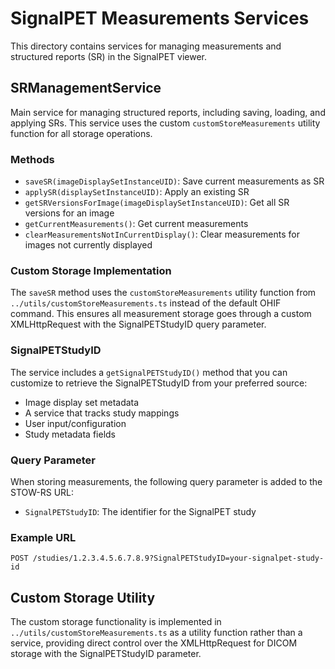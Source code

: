 # SignalPET Measurements Services

This directory contains services for managing measurements and structured reports (SR) in the SignalPET viewer.

## SRManagementService

Main service for managing structured reports, including saving, loading, and applying SRs. This service uses the custom `customStoreMeasurements` utility function for all storage operations.

### Methods

- `saveSR(imageDisplaySetInstanceUID)`: Save current measurements as SR
- `applySR(displaySetInstanceUID)`: Apply an existing SR
- `getSRVersionsForImage(imageDisplaySetInstanceUID)`: Get all SR versions for an image
- `getCurrentMeasurements()`: Get current measurements
- `clearMeasurementsNotInCurrentDisplay()`: Clear measurements for images not currently displayed

### Custom Storage Implementation

The `saveSR` method uses the `customStoreMeasurements` utility function from `../utils/customStoreMeasurements.ts` instead of the default OHIF command. This ensures all measurement storage goes through a custom XMLHttpRequest with the SignalPETStudyID query parameter.

### SignalPETStudyID

The service includes a `getSignalPETStudyID()` method that you can customize to retrieve the SignalPETStudyID from your preferred source:

- Image display set metadata
- A service that tracks study mappings
- User input/configuration
- Study metadata fields

### Query Parameter

When storing measurements, the following query parameter is added to the STOW-RS URL:

- `SignalPETStudyID`: The identifier for the SignalPET study

### Example URL

```
POST /studies/1.2.3.4.5.6.7.8.9?SignalPETStudyID=your-signalpet-study-id
```

## Custom Storage Utility

The custom storage functionality is implemented in `../utils/customStoreMeasurements.ts` as a utility function rather than a service, providing direct control over the XMLHttpRequest for DICOM storage with the SignalPETStudyID parameter.
